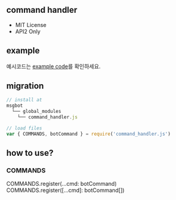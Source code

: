 ## command handler
- MIT License
- API2 Only  

## example
예시코드는 [example code](example.js)를 확인하세요.

## migration
```js
// install at
msgbot
  └── global_modules
    └── command_handler.js
```

```js
// load files
var { COMMANDS, botCommand } = require('command_handler.js')
```

## how to use?

### COMMANDS

COMMANDS.register(...cmd: botCommand)  
COMMANDS.register([...cmd]: botCommand[])
